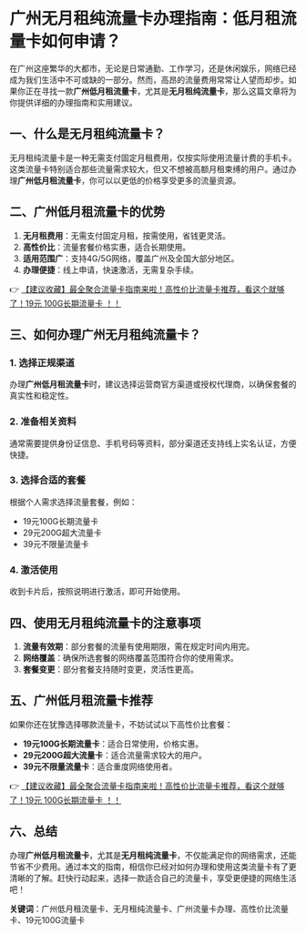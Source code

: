 # 广州无月租纯流量卡办理指南：低月租流量卡如何申请？

在广州这座繁华的大都市，无论是日常通勤、工作学习，还是休闲娱乐，网络已经成为我们生活中不可或缺的一部分。然而，高昂的流量费用常常让人望而却步。如果你正在寻找一款**广州低月租流量卡**，尤其是**无月租纯流量卡**，那么这篇文章将为你提供详细的办理指南和实用建议。

## 一、什么是无月租纯流量卡？

无月租纯流量卡是一种无需支付固定月租费用，仅按实际使用流量计费的手机卡。这类流量卡特别适合那些流量需求较大，但又不想被高额月租束缚的用户。通过办理**广州低月租流量卡**，你可以以更低的价格享受更多的流量资源。

## 二、广州低月租流量卡的优势

1. **无月租费用**：无需支付固定月租，按需使用，省钱更灵活。
2. **高性价比**：流量套餐价格实惠，适合长期使用。
3. **适用范围广**：支持4G/5G网络，覆盖广州及全国大部分地区。
4. **办理便捷**：线上申请，快速激活，无需复杂手续。

👉 [【建议收藏】最全聚合流量卡指南来啦！高性价比流量卡推荐，看这个就够了！19元 100G长期流量卡 ！！](https://bit.ly/Liuliangka)

## 三、如何办理广州无月租纯流量卡？

### 1. 选择正规渠道
办理**广州低月租流量卡**时，建议选择运营商官方渠道或授权代理商，以确保套餐的真实性和稳定性。

### 2. 准备相关资料
通常需要提供身份证信息、手机号码等资料，部分渠道还支持线上实名认证，方便快捷。

### 3. 选择合适的套餐
根据个人需求选择流量套餐，例如：
- 19元100G长期流量卡
- 29元200G超大流量卡
- 39元不限量流量卡

### 4. 激活使用
收到卡片后，按照说明进行激活，即可开始使用。

## 四、使用无月租纯流量卡的注意事项

1. **流量有效期**：部分套餐的流量有使用期限，需在规定时间内用完。
2. **网络覆盖**：确保所选套餐的网络覆盖范围符合你的使用需求。
3. **套餐变更**：部分套餐支持随时变更，灵活性更高。

## 五、广州低月租流量卡推荐

如果你还在犹豫选择哪款流量卡，不妨试试以下高性价比套餐：
- **19元100G长期流量卡**：适合日常使用，价格实惠。
- **29元200G超大流量卡**：适合流量需求较大的用户。
- **39元不限量流量卡**：适合重度网络使用者。

👉 [【建议收藏】最全聚合流量卡指南来啦！高性价比流量卡推荐，看这个就够了！19元 100G长期流量卡 ！！](https://bit.ly/Liuliangka)

## 六、总结

办理**广州低月租流量卡**，尤其是**无月租纯流量卡**，不仅能满足你的网络需求，还能节省不少费用。通过本文的指南，相信你已经对如何办理和使用这类流量卡有了更清晰的了解。赶快行动起来，选择一款适合自己的流量卡，享受更便捷的网络生活吧！

**关键词**：广州低月租流量卡、无月租纯流量卡、广州流量卡办理、高性价比流量卡、19元100G流量卡